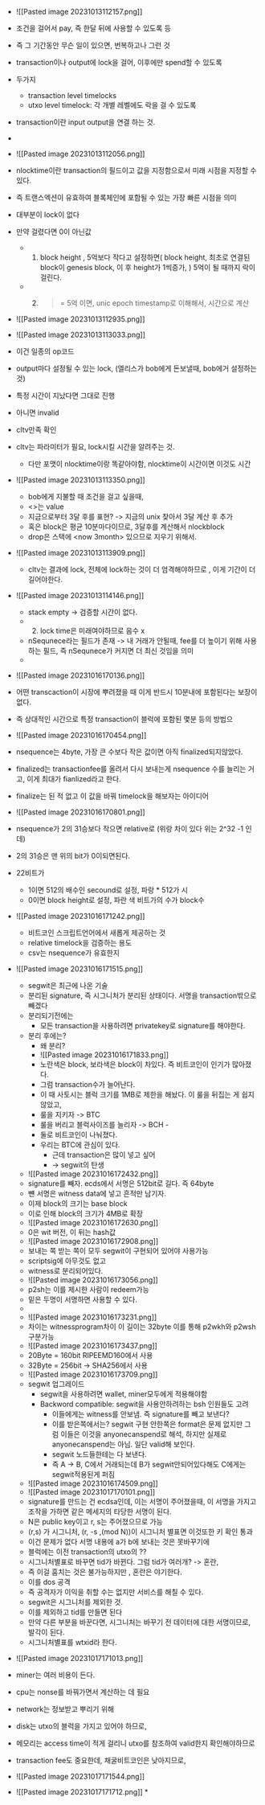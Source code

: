 * ![[Pasted image 20231013112157.png]]
* 조건을 걸어서 pay, 즉 한달 뒤에 사용할 수 있도록 등
* 즉 그 기간동안 무슨 일이 있으면, 번복하고나 그런 것
* transaction이나 output에 lock을 걸어, 이후에만 spend할 수 있도록
* 두가지
	* transaction level timelocks
	* utxo level timelock: 각 개별 레벨에도 락을 걸 수 있도록
* transaction이란 input output을 연결 하는 것.
* 
* ![[Pasted image 20231013112056.png]]
* nlocktime이란 transaction의 필드이고 값을 지정함으로서 미래 시점을 지정할 수 있다.
* 즉 트랜스엑션이 유효하여 블록체인에 포함될 수 있는 가장 빠른 시점을 의미
* 대부분이 lock이 없다
* 만약 걸렸다면 0이 아닌값
	* 1. block height , 5억보다 작다고 설정하면( block height, 최초로 연결된 block이 genesis block, 이 후 height가 1씩증가, ) 5억이 될 때까지 락이 걸린다.
	* 2. >= 5억 이면, unic epoch timestamp로 이해해서, 시간으로 계산
* ![[Pasted image 20231013112935.png]]
* ![[Pasted image 20231013113033.png]]
* 이건 일종의 op코드
* output마다 설정될 수 있는 lock, (엘리스가 bob에게 돈보낼때, bob에거 설정하는 것)
* 특정 시간이 지났다면 그대로 진행
* 아니면 invalid
* cltv만족 확인
* cltv는 파라미터가 필요,  lock시킬 시간을 알려주는 것.
	* 다만 포맷이 nlocktime이랑 똑같아야함, nlocktime이 시간이면 이것도 시간
* ![[Pasted image 20231013113350.png]]
	* bob에게 지불할 때 조건을 걸고 싶을때,
	* <>는 value
	* 지금으로부터 3달 후를 표현? -> 지금의 unix 찾아서 3달 계산 후 추가
	* 혹은 block은 평균 10분마다이므로, 3달후를 계산해서 nlockblock
	* drop은 스택에 \<now 3month> 있으므로 지우기 위해서.
* ![[Pasted image 20231013113909.png]]
	* cltv는 결과에 lock, 전체에 lock하는 것이 더 엄격해야하므로 , 이게 기간이 더 길어야한다.
* ![[Pasted image 20231013114146.png]]
	* stack empty -> 검증할 시간이 없다.
	* 2. lock time은 미래여야하므로 음수 x
	* nSequnece라는 필드가 존재 -> 내 거래가 안될때, fee를 더 높이기 위해 사용하는 필드, 즉 nSequnece가 커지면 더 최신 것임을 의미
	* 
* ![[Pasted image 20231016170136.png]]
* 어떤 transcaction이 시장에 뿌려졌을 때 이게 반드시 10분내에 포함된다는 보장이 없다.
* 즉 상대적인 시간으로 특정 transaction이 블럭에 포함된 몇분  등의 방법으
* ![[Pasted image 20231016170454.png]]
* nsequence는 4byte, 가장 큰 수보다 작은 값이면 아직 finalized되지않았다.
* finalized는 transactionfee를 올려서 다시 보내는게 nsequence 수를 늘리는 거고, 이게 최대가 fianlized라고 한다.
* finalize는 된 적 없고 이 값을 바꿔 timelock을 해보자는 아이디어
* ![[Pasted image 20231016170801.png]]
* nsequence가 2의 31승보다 작으면 relative로 (위랑 차이 있다 위는 2^32 -1 인데)
* 2의 31승은 맨 위의 bit가 0이되면된다.
* 22비트가 
	* 1이면 512의 배수인 secound로 설정, 파랑 * 512가 시
	* 0이면 block height로 설정, 파란 색 비트가의 수가 block수
* ![[Pasted image 20231016171242.png]]
	* 비트코인 스크립트언어에서 새롭게 제공하는 것
	* relative timelock을 검증하는  용도
	* csv는 nsequence가 유효한지
* ![[Pasted image 20231016171515.png]]
	* segwit은 최근에 나온 기술
	* 분리된 signature, 즉 시그니처가 분리된 상태이다. 서명을 transaction밖으로 빼겠다
	* 분리되기전에는 
		* 모든 transaction을 사용하려면 privatekey로  signature를 해야한다.
	* 분리 후에는?
		* 왜 분리?
		* ![[Pasted image 20231016171833.png]]
		* 노란색은 block, 보라색은 block이  차있다. 즉 비트코인이 인기가 많아졌다.
		* 그럼 transaction수가 늘어난다.
		* 이 때 사토시는 블럭 크기를 1MB로 제한을 해놨다. 이 룰을 뒤집는 게 쉽지 않았고, 
		* 룰을 지키자 -> BTC
		* 룰을 버리고 블럭사이즈를 늘리자 -> BCH -
		* 둘로 비트코인이 나눠졌다.
		* 우리는 BTC에 관심이 있다.
			* 근데 transaction은 많이 넣고 싶어
			* -> segwit의 탄생
	* ![[Pasted image 20231016172432.png]]
	* signature를 빼자. ecds에서 서명은 512bit로 길다. 즉 64byte
	* 뺸 서명은 witness data에 넣고 흔적만 남기자.
	* 이제 block의 크기는 base block
	* 이로 인해 block의 크기가 4MB로 확장
	* ![[Pasted image 20231016172630.png]]
	* 0은 wit 버전, 이 뒤는 hash값
	* ![[Pasted image 20231016172908.png]]
	* 보내는 쪽 받는 쪽이 모두 segwit이 구현되어 있어야 사용가능
	* scriptsig에 아무것도 없고
	* witness로 분리되어있다.
	* ![[Pasted image 20231016173056.png]]
	* p2sh는 이를 제시한 사람이 redeem가능
	* 밑은 두명이 서명하면 사용할 수 있다.
	* 
	* ![[Pasted image 20231016173231.png]]
	* 차이는 witnessprogram차이 이 길이는 32byte 이를 통해 p2wkh와 p2wsh 구분가능
	* ![[Pasted image 20231016173437.png]]
	* 20Byte = 160bit RIPEEMD160에서 사용
	* 32Byte = 256bit -> SHA256에서 사용
	* ![[Pasted image 20231016173709.png]]
	* segwit 업그레이드
		* segwit을 사용하려면 wallet, miner모두에게 적용해야함
		* Backword compatible: segwit을 사용안하려하는 bsh 인원들도 고려
			* 이들에게는 witness를 안보냄. 즉 signature를 빼고 보낸다?
			* 이를 받은쪽에서는? segwit 구현 안한쪽은 format은 문제 없지만 그럼 이들은 이것을 anyonecanspend로 해석, 하지만 실제로 anyonecanspend는 아님. 일단 valid해 보인다.
			* segwit 노드들한테는 다 보낸다.
			* 즉 A -> B, C에서 거래되는데 B가 segwit안되어있다해도 C에게는 segwit적용된게 퍼짐
	* ![[Pasted image 20231016174509.png]]
	* ![[Pasted image 20231017170101.png]]
	* signature를 만드는 건 ecdsa인데, 이는 서명이 주어졌을때, 이 서명을 가지고 조작을 가하면 같은 메세지의 타당한 서명이 된다.
	* N은 public key이고 r, s는 주어졌으므로 가능
	* (r,s) 가 시그니처, (r, -s ,(mod N))이 시그니처 별표면 이것또한 키 확인 통과
	* 이건 문제가 없다 서명 내용에 a가 b에 보내는 것은 못바꾸기에
	* 블럭에는 이전 transaction의 utxo의 ??
	* 시그니처별표로 바꾸면 tid가 바뀐다. 그럼 tid가 여러개? -> 혼란,
	* 즉 이걸 훔치는 것은 불가능하지만 , 혼란은 야기한다.
	* 이를 dos 공격
	* 즉 공격자가 이익을 취할 수는 없지만 서비스를 해칠 수 있다.
	* segwit은 시그니처를 제외한 것.
	* 이를 제외하고 tid를 만들면 된다
	* 만약 다른 부분을 바꾼다면, 시그니처는 바꾸기 전 데이터에 대한 서명이므로,  발각이 된다.
	* 시그니처별표를 wtxid라 한다.

* ![[Pasted image 20231017171013.png]]
* miner는 여러 비용이 든다.
* cpu는 nonse를 바꿔가면서 계산하는 데 필요
* network는 정보받고 뿌리기 위해
* disk는 utxo의 블럭을 가지고 있어야 하므로, 
* 메모리는 access time이 적게 걸리니 utxo를 참조하여 valid한지 확인해야하므로
* transaction fee도 중요한데, 채굴비트코인은 낮아지므로,
* ![[Pasted image 20231017171544.png]]
* ![[Pasted image 20231017171712.png]]
	* 